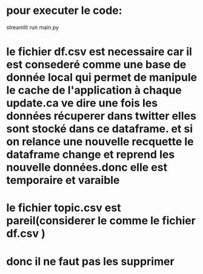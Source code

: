 # pour executer le code:
   streamlit run main.py
# le fichier df.csv est necessaire car il est consederé comme une base de donnée local qui permet de manipule le cache de l'application à chaque update.ca ve dire une fois les données récuperer dans twitter elles sont stocké dans ce dataframe. et si on relance une nouvelle recquette le dataframe change et reprend les nouvelle données.donc elle est temporaire et varaible

# le fichier topic.csv est pareil(considerer le comme le fichier df.csv )
# donc il ne faut pas les supprimer

